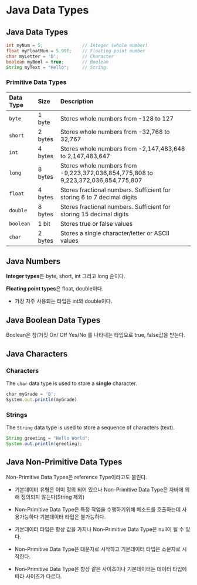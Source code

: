# Java Data Types

## Java Data Types

```java
int myNum = 5;               // Integer (whole number)
float myFloatNum = 5.99f;    // Floating point number
char myLetter = 'D';         // Character
boolean myBool = true;       // Boolean
String myText = "Hello";     // String
```

### Primitive Data Types

| Data Type | Size    | Description                                                  |
| :-------- | :------ | :----------------------------------------------------------- |
| `byte`    | 1 byte  | Stores whole numbers from -128 to 127                        |
| `short`   | 2 bytes | Stores whole numbers from -32,768 to 32,767                  |
| `int`     | 4 bytes | Stores whole numbers from -2,147,483,648 to 2,147,483,647    |
| `long`    | 8 bytes | Stores whole numbers from -9,223,372,036,854,775,808 to 9,223,372,036,854,775,807 |
| `float`   | 4 bytes | Stores fractional numbers. Sufficient for storing 6 to 7 decimal digits |
| `double`  | 8 bytes | Stores fractional numbers. Sufficient for storing 15 decimal digits |
| `boolean` | 1 bit   | Stores true or false values                                  |
| `char`    | 2 bytes | Stores a single character/letter or ASCII values             |

## Java Numbers

**Integer types**은 byte, short, int 그리고  long 순이다.

**Floating point types**은 float, double이다.

- 가장 자주 사용되는 타입은 int와 double이다.

## Java Boolean Data Types

Boolean은 참/거짓 On/ Off Yes/No 를 나타내는 타입으로  true, false값을 받는다.

## Java Characters

### Characters

The `char` data type is used to store a **single** character.

```javascript
char myGrade = 'B';
System.out.println(myGrade)
```

### Strings

The `String` data type is used to store a sequence of characters (text).

```java
String greeting = "Hello World";
System.out.println(greeting);
```

## Java Non-Primitive Data Types

Non-Primitive Data Types은 reference Type이라고도 불린다.

- 기본데이터 유형은 이미 정의 되어 있으나 Non-Primitive Data Type은 자바에 의해 정의되지 않는다(String 제외)

- Non-Primitive Data Type은 특정 작업을 수행하기위해 메소드를 호출하는데 사용가능하다 기본데이터 타입은 불가능하다.
- 기본데이터 타입은 항상 값을 가지나 Non-Primitive Data Type은 null이 될 수 있다. 
- Non-Primitive Data Type은 대문자로 시작하고 기본데이터 타입은 소문자로 시작한다.
- Non-Primitive Data Type은 항상 같은 사이즈이나 기본데이터는 데이터 타입에 따라 사이즈가 다르다.

